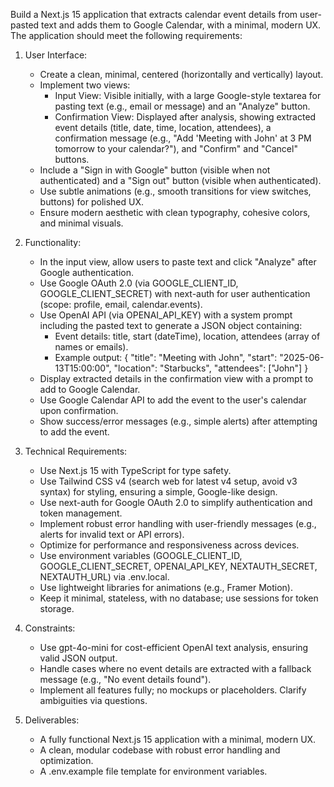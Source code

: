 Build a Next.js 15 application that extracts calendar event details from user-pasted text and adds them to Google Calendar, with a minimal, modern UX. The application should meet the following requirements:

1. User Interface:
   - Create a clean, minimal, centered (horizontally and vertically) layout.
   - Implement two views:
     - Input View: Visible initially, with a large Google-style textarea for pasting text (e.g., email or message) and an "Analyze" button.
     - Confirmation View: Displayed after analysis, showing extracted event details (title, date, time, location, attendees), a confirmation message (e.g., "Add 'Meeting with John' at 3 PM tomorrow to your calendar?"), and "Confirm" and "Cancel" buttons.
   - Include a "Sign in with Google" button (visible when not authenticated) and a "Sign out" button (visible when authenticated).
   - Use subtle animations (e.g., smooth transitions for view switches, buttons) for polished UX.
   - Ensure modern aesthetic with clean typography, cohesive colors, and minimal visuals.

2. Functionality:
   - In the input view, allow users to paste text and click "Analyze" after Google authentication.
   - Use Google OAuth 2.0 (via GOOGLE_CLIENT_ID, GOOGLE_CLIENT_SECRET) with next-auth for user authentication (scope: profile, email, calendar.events).
   - Use OpenAI API (via OPENAI_API_KEY) with a system prompt including the pasted text to generate a JSON object containing:
     - Event details: title, start (dateTime), location, attendees (array of names or emails).
     - Example output: { "title": "Meeting with John", "start": "2025-06-13T15:00:00", "location": "Starbucks", "attendees": ["John"] }
   - Display extracted details in the confirmation view with a prompt to add to Google Calendar.
   - Use Google Calendar API to add the event to the user's calendar upon confirmation.
   - Show success/error messages (e.g., simple alerts) after attempting to add the event.

3. Technical Requirements:
   - Use Next.js 15 with TypeScript for type safety.
   - Use Tailwind CSS v4 (search web for latest v4 setup, avoid v3 syntax) for styling, ensuring a simple, Google-like design.
   - Use next-auth for Google OAuth 2.0 to simplify authentication and token management.
   - Implement robust error handling with user-friendly messages (e.g., alerts for invalid text or API errors).
   - Optimize for performance and responsiveness across devices.
   - Use environment variables (GOOGLE_CLIENT_ID, GOOGLE_CLIENT_SECRET, OPENAI_API_KEY, NEXTAUTH_SECRET, NEXTAUTH_URL) via .env.local.
   - Use lightweight libraries for animations (e.g., Framer Motion).
   - Keep it minimal, stateless, with no database; use sessions for token storage.

4. Constraints:
   - Use gpt-4o-mini for cost-efficient OpenAI text analysis, ensuring valid JSON output.
   - Handle cases where no event details are extracted with a fallback message (e.g., "No event details found").
   - Implement all features fully; no mockups or placeholders. Clarify ambiguities via questions.

5. Deliverables:
   - A fully functional Next.js 15 application with a minimal, modern UX.
   - A clean, modular codebase with robust error handling and optimization.
   - A .env.example file template for environment variables.